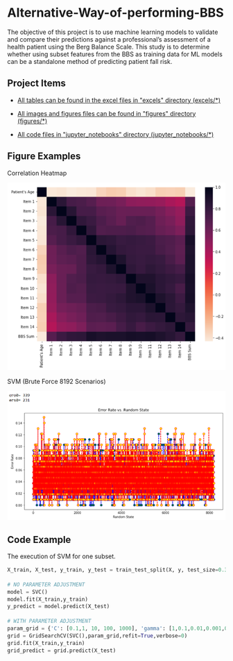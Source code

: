 # Alternative-Way-of-performing-BBS

The objective of this project is to use machine learning models to validate and compare their predictions against a professional’s assessment of a health patient using the Berg Balance Scale. This study is to determine whether using subset features from the BBS as training data for ML models can be a standalone method of predicting patient fall risk.

## Project Items

- [All tables can be found in the excel files in "excels" directory (excels/*)](excels)

- [All images and figures files can be found in "figures" directory (figures/*)](figures)

- [All code files in "jupyter_notebooks" directory (jupyter_notebooks/*)](jupyter_notebooks)

## Figure Examples

Correlation Heatmap

<img src="figures/Correlation Heatmap.png" width="600em" />

SVM (Brute Force 8192 Scenarios)

<img src="figures/SVM Scaled vs Unscaled 7 High Corr rs101 BF8192.png" width="600em" />

## Code Example

The execution of SVM for one subset.

```py
X_train, X_test, y_train, y_test = train_test_split(X, y, test_size=0.30, random_state=rs)

# NO PARAMETER ADJUSTMENT
model = SVC()
model.fit(X_train,y_train)
y_predict = model.predict(X_test)

# WITH PARAMETER ADJUSTMENT
param_grid = {'C': [0.1,1, 10, 100, 1000], 'gamma': [1,0.1,0.01,0.001,0.0001]}
grid = GridSearchCV(SVC(),param_grid,refit=True,verbose=0)
grid.fit(X_train,y_train)
grid_predict = grid.predict(X_test)
```
